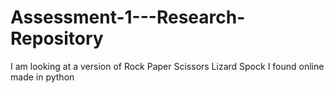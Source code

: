 # Assessment-1---Research-Repository
I am looking at a version of Rock Paper Scissors Lizard Spock I found online made in python
